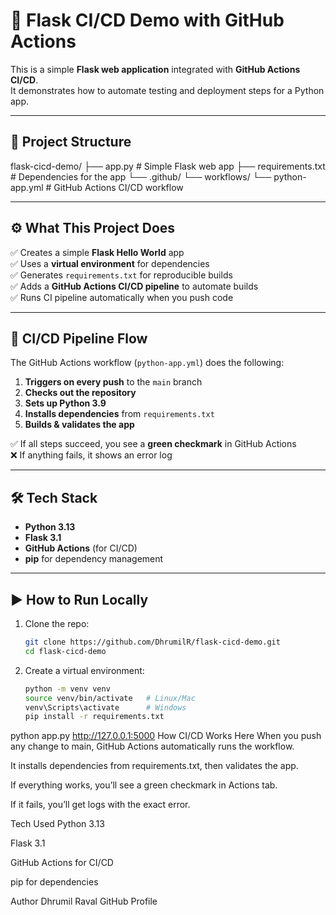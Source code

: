 # 🚀 Flask CI/CD Demo with GitHub Actions

This is a simple **Flask web application** integrated with **GitHub Actions CI/CD**.  
It demonstrates how to automate testing and deployment steps for a Python app.

---

## 📂 Project Structure

flask-cicd-demo/
├── app.py # Simple Flask web app
├── requirements.txt # Dependencies for the app
└── .github/
└── workflows/
└── python-app.yml # GitHub Actions CI/CD workflow


---

## ⚙️ What This Project Does

✅ Creates a simple **Flask Hello World** app  
✅ Uses a **virtual environment** for dependencies  
✅ Generates `requirements.txt` for reproducible builds  
✅ Adds a **GitHub Actions CI/CD pipeline** to automate builds  
✅ Runs CI pipeline automatically when you push code  

---

## 🔄 CI/CD Pipeline Flow

The GitHub Actions workflow (`python-app.yml`) does the following:

1. **Triggers on every push** to the `main` branch  
2. **Checks out the repository**  
3. **Sets up Python 3.9**  
4. **Installs dependencies** from `requirements.txt`  
5. **Builds & validates the app**  

✅ If all steps succeed, you see a **green checkmark** in GitHub Actions  
❌ If anything fails, it shows an error log  

---

## 🛠️ Tech Stack

- **Python 3.13**
- **Flask 3.1**
- **GitHub Actions** (for CI/CD)
- **pip** for dependency management

---

## ▶️ How to Run Locally

1. Clone the repo:
   ```bash
   git clone https://github.com/DhrumilR/flask-cicd-demo.git
   cd flask-cicd-demo
2. Create a virtual environment:
   ```bash
   python -m venv venv
   source venv/bin/activate   # Linux/Mac
   venv\Scripts\activate      # Windows
   pip install -r requirements.txt
python app.py
http://127.0.0.1:5000
How CI/CD Works Here
When you push any change to main, GitHub Actions automatically runs the workflow.

It installs dependencies from requirements.txt, then validates the app.

If everything works, you’ll see a green checkmark in Actions tab.

If it fails, you’ll get logs with the exact error.

Tech Used
Python 3.13

Flask 3.1

GitHub Actions for CI/CD

pip for dependencies

Author
Dhrumil Raval
GitHub Profile


